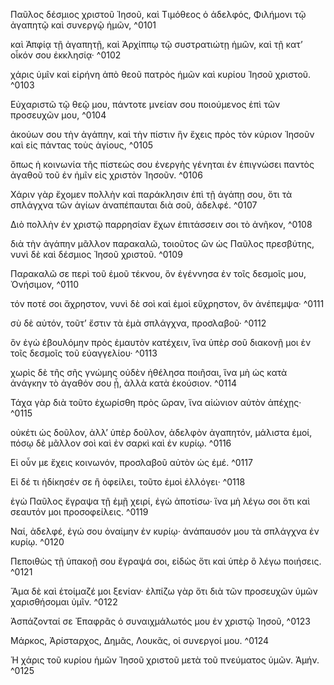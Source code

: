Παῦλος δέσμιος χριστοῦ Ἰησοῦ, καὶ Τιμόθεος ὁ ἀδελφός, Φιλήμονι τῷ ἀγαπητῷ καὶ συνεργῷ ἡμῶν, ^0101

καὶ Ἀπφίᾳ τῇ ἀγαπητῇ, καὶ Ἀρχίππῳ τῷ συστρατιώτῃ ἡμῶν, καὶ τῇ κατ’ οἶκόν σου ἐκκλησίᾳ· ^0102

χάρις ὑμῖν καὶ εἰρήνη ἀπὸ θεοῦ πατρὸς ἡμῶν καὶ κυρίου Ἰησοῦ χριστοῦ. ^0103

Εὐχαριστῶ τῷ θεῷ μου, πάντοτε μνείαν σου ποιούμενος ἐπὶ τῶν προσευχῶν μου, ^0104

ἀκούων σου τὴν ἀγάπην, καὶ τὴν πίστιν ἣν ἔχεις πρὸς τὸν κύριον Ἰησοῦν καὶ εἰς πάντας τοὺς ἁγίους, ^0105

ὅπως ἡ κοινωνία τῆς πίστεώς σου ἐνεργὴς γένηται ἐν ἐπιγνώσει παντὸς ἀγαθοῦ τοῦ ἐν ἡμῖν εἰς χριστὸν Ἰησοῦν. ^0106

Χάριν γὰρ ἔχομεν πολλὴν καὶ παράκλησιν ἐπὶ τῇ ἀγάπῃ σου, ὅτι τὰ σπλάγχνα τῶν ἁγίων ἀναπέπαυται διὰ σοῦ, ἀδελφέ. ^0107

Διὸ πολλὴν ἐν χριστῷ παρρησίαν ἔχων ἐπιτάσσειν σοι τὸ ἀνῆκον, ^0108

διὰ τὴν ἀγάπην μᾶλλον παρακαλῶ, τοιοῦτος ὢν ὡς Παῦλος πρεσβύτης, νυνὶ δὲ καὶ δέσμιος Ἰησοῦ χριστοῦ. ^0109

Παρακαλῶ σε περὶ τοῦ ἐμοῦ τέκνου, ὃν ἐγέννησα ἐν τοῖς δεσμοῖς μου, Ὀνήσιμον, ^0110

τόν ποτέ σοι ἄχρηστον, νυνὶ δὲ σοὶ καὶ ἐμοὶ εὔχρηστον, ὃν ἀνέπεμψα· ^0111

σὺ δὲ αὐτόν, τοῦτ’ ἔστιν τὰ ἐμὰ σπλάγχνα, προσλαβοῦ· ^0112

ὃν ἐγὼ ἐβουλόμην πρὸς ἐμαυτὸν κατέχειν, ἵνα ὑπὲρ σοῦ διακονῇ μοι ἐν τοῖς δεσμοῖς τοῦ εὐαγγελίου· ^0113

χωρὶς δὲ τῆς σῆς γνώμης οὐδὲν ἠθέλησα ποιῆσαι, ἵνα μὴ ὡς κατὰ ἀνάγκην τὸ ἀγαθόν σου ᾖ, ἀλλὰ κατὰ ἑκούσιον. ^0114

Τάχα γὰρ διὰ τοῦτο ἐχωρίσθη πρὸς ὥραν, ἵνα αἰώνιον αὐτὸν ἀπέχῃς· ^0115

οὐκέτι ὡς δοῦλον, ἀλλ’ ὑπὲρ δοῦλον, ἀδελφὸν ἀγαπητόν, μάλιστα ἐμοί, πόσῳ δὲ μᾶλλον σοὶ καὶ ἐν σαρκὶ καὶ ἐν κυρίῳ. ^0116

Εἰ οὖν με ἔχεις κοινωνόν, προσλαβοῦ αὐτὸν ὡς ἐμέ. ^0117

Εἰ δέ τι ἠδίκησέν σε ἢ ὀφείλει, τοῦτο ἐμοὶ ἐλλόγει· ^0118

ἐγὼ Παῦλος ἔγραψα τῇ ἐμῇ χειρί, ἐγὼ ἀποτίσω· ἵνα μὴ λέγω σοι ὅτι καὶ σεαυτόν μοι προσοφείλεις. ^0119

Ναί, ἀδελφέ, ἐγώ σου ὀναίμην ἐν κυρίῳ· ἀνάπαυσόν μου τὰ σπλάγχνα ἐν κυρίῳ. ^0120

Πεποιθὼς τῇ ὑπακοῇ σου ἔγραψά σοι, εἰδὼς ὅτι καὶ ὑπὲρ ὃ λέγω ποιήσεις. ^0121

Ἅμα δὲ καὶ ἑτοίμαζέ μοι ξενίαν· ἐλπίζω γὰρ ὅτι διὰ τῶν προσευχῶν ὑμῶν χαρισθήσομαι ὑμῖν. ^0122

Ἀσπάζονταί σε Ἐπαφρᾶς ὁ συναιχμάλωτός μου ἐν χριστῷ Ἰησοῦ, ^0123

Μάρκος, Ἀρίσταρχος, Δημᾶς, Λουκᾶς, οἱ συνεργοί μου. ^0124

Ἡ χάρις τοῦ κυρίου ἡμῶν Ἰησοῦ χριστοῦ μετὰ τοῦ πνεύματος ὑμῶν. Ἀμήν. ^0125

